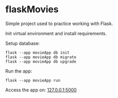 # flaskMovies
Simple project used to practice working with Flask.

Init virtual environment and install requirements.

Setup database:
```
flask --app movieApp db init
flask --app movieApp db migrate
flask --app movieApp db upgrade
```

Run the app:
```
flask --app movieApp run
```

Access the app on: [127.0.0.1:5000](127.0.0.1:5000)
